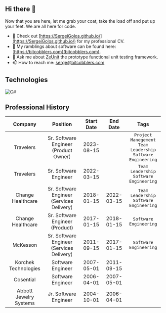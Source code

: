 ## Hi there 👋

Now that you are here, let me grab your coat, take the load off and put up your feet.  We are all here for code.

- 🔭 Check out [https://SergeiGolos.github.io/](https://SergeiGolos.github.io/) for my professional CV.
- 🤔 My ramblings about software can be found here: [https://bitcobblers.com](bitcobblers.com).
- 💬 Ask me about [ZeUnit](https://github.com/bitcobblers/ZeUnit) the prototype functional unit testing framework.
- 📫 How to reach me: [serge@bitcobblers.com](mailto:serge@bitcobblers.com)

## Technologies

![C#](https://img.shields.io/badge/c%23-%23239120.svg?style=for-the-badge&logo=csharp&logoColor=white)


## Professional History
| Company | Position | Start Date | End Date | Tags |
| :---:   | :---: | :---: | :---: | :---: |
| Travelers | Sr. Software Engineer (Product Owner) | 2023-08-15 |  | `Project Manegement`<br /> `Team Leadership`<br /> `Software Engineering` |
| Travelers | Sr. Software Engineer  | 2022-03-15 |  | `Team Leadership`<br /> `Software Engineering` |
| Change Healthcare | Sr. Software Engineer (Services Delivery) | 2018-01-15 | 2022-03-15 | `Team Leadership`<br /> `Software Engineering` |
| Change Healthcare | Sr. Software Engineer (Product) | 2017-01-15 | 2018-01-15 | `Software Engineering` |
| McKesson | Sr. Software Engineer (Services Delivery) | 2011-09-15 | 2017-01-15 | `Software Engineering` |
| Korchek Technologies | Software Engineer | 2007-05-01 | 2011-09-15 |  |
| Cosential | Software Engineer | 2006-04-01 | 2007-05-01 |  |
| Abbott Jewelry Systems | Jr. Software Engineer | 2004-10-01 | 2006-04-01 |  |